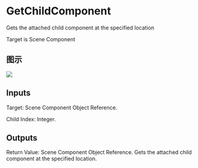 # GetChildComponent

Gets the attached child component at the specified location

Target is Scene Component

## 图示

![]($-20221218-18242518.png)

## Inputs

Target: Scene Component Object Reference.

Child Index: Integer.  

## Outputs

Return Value: Scene Component Object Reference. Gets the attached child component at the specified location.

